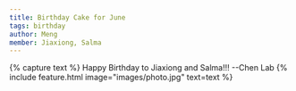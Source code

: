```yaml
---
title: Birthday Cake for June
tags: birthday
author: Meng
member: Jiaxiong, Salma
---
```



{% capture text %} Happy Birthday to Jiaxiong and Salma!!!    --Chen Lab
{% include feature.html image="images/photo.jpg" text=text %}
